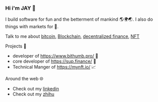 ### Hi i'm JAY 👋


I build software for fun and the betterment of mankind 🌎🌍🌏. I also do things with markets for 💸.

Talk to me about [bitcoin](https://en.wikipedia.org/wiki/Bitcoin), [Blockchain](Blockchain), [decentralized finance](https://defipulse.com/), [NFT](https://en.wikipedia.org/wiki/Non-fungible_token) 

Projects 📌
- developer of https://www.bithumb.pro/ 💱
- core developer of https://sup.finance/ 💸
- Technical Manger of https://mynft.io/ 📈


Around the web 🌐
 - Check out my [linkedin](https://www.linkedin.com/in/%E5%98%89%E8%AF%9A-%E6%B2%88-5812b8174/) 
 - Check out my [zhihu](https://www.zhihu.com/people/kan-kan-1-12) 
